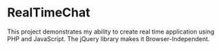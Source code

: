 # RealTimeChat
This project demonstrates my ability to create real time application using PHP and JavaScript. The jQuery library makes it Browser-Independent.
